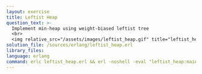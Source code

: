 ```yaml
---
layout: exercise
title: Leftist Heap
question_text: >-
  Implement min-heap using weight-biased leftist tree
  <br>
  <img relative_src="/assets/images/leftist_heap.gif" title="leftist_heap"></td>
solution_file: /sources/erlang/leftist_heap.erl
library_files:
language: erlang
command: erlc leftist_heap.erl && erl -noshell -eval "leftist_heap:main({})."
---
```

